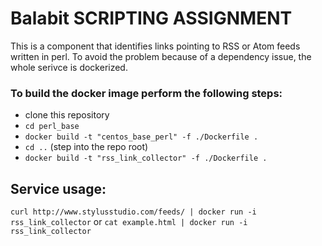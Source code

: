 # Balabit SCRIPTING ASSIGNMENT

This is a component that identifies links pointing to RSS or Atom feeds written in perl. To avoid the problem because of a dependency issue,
the whole serivce is dockerized.

### To build the docker image perform the following steps:
* clone this repository
* `cd perl_base`
* `docker build -t "centos_base_perl" -f ./Dockerfile .`
* `cd ..` (step into the repo root)
* `docker build -t "rss_link_collector" -f ./Dockerfile .`

## Service usage:
`curl http://www.stylusstudio.com/feeds/ | docker run -i rss_link_collector`
or
`cat example.html | docker run -i rss_link_collector`
